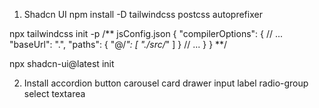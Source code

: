 1. Shadcn UI
npm install -D tailwindcss postcss autoprefixer

npx tailwindcss init -p
/**
jsConfig.json
{
  "compilerOptions": {
    // ...
    "baseUrl": ".",
    "paths": {
      "@/*": [
        "./src/*"
      ]
    }
    // ...
  }
}
**/

npx shadcn-ui@latest init

2. Install 
accordion button carousel card drawer input label 
radio-group select textarea
